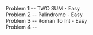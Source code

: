 Problem 1 -- TWO SUM - Easy<br/>
Problem 2 -- Palindrome - Easy<br/>
Problem 3 -- Roman To Int - Easy<br/>
Problem 4 -- <br/>
